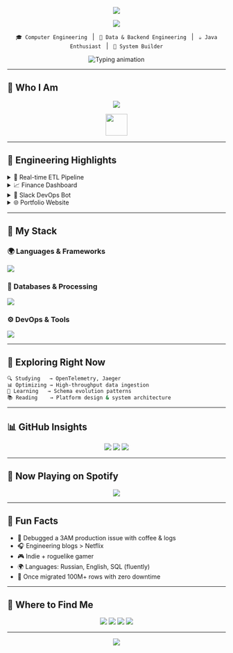 <p align="center">
  <img src="https://capsule-render.vercel.app/api?type=waving&color=0:00E676,100:009688&height=160&section=header&text=Vladimir%20N.%20%E2%80%94%20Engineering%20with%20Purpose&fontColor=ffffff&fontSize=35&desc=Backend%20Developer%20%7C%20Data%20Engineer%20%7C%20System%20Thinker&descSize=18&descAlign=64&descAlignY=70" />
</p>

<p align="center">
  <img src="https://readme-typing-svg.demolab.com?font=Fira+Code&size=20&pause=1000&color=00e676&center=true&width=800&lines=Crafting+clean+backends;Streaming+data+pipelines;Automating+what+shouldn't+be+manual"/>
</p>

<p align="center">
  <code>🎓 Computer Engineering</code> &nbsp; | &nbsp;
  <code>🧠 Data & Backend Engineering</code> &nbsp; | &nbsp;
  <code>☕ Java Enthusiast</code> &nbsp; | &nbsp;
  <code>🚀 System Builder</code>
</p>

<p align="center">
  <img src="https://readme-typing-svg.herokuapp.com?font=Fira+Code&duration=3500&pause=1000&color=00F7F9&center=true&width=700&lines=🎯+Mission:+Build+Systems+that+Outlive+Code;🧠+Focus:+Data+Engineering+|+Spring+|+Kafka;📚+Now+Learning:+Distributed+Tracing" alt="Typing animation" />
</p>

---
## 👤 Who I Am

<p align="center">
  <img src="https://readme-typing-svg.demolab.com?font=Fira+Code&size=20&pause=200&width=800&lines=user@macbook:~%24+echo+%22Welcome+to+Vladimir%E2%80%99s+Engineering+Console%22;Vladimir+is+a+system-focused+engineer.;Merges+backend+elegance+with+data+infra.;Currently+leading+pipelines+at+EBS.;Passionate+about+clean+architecture.;Loves+tooling+%26+automation.;Mentors+teams+%7C+Designs+systems.;Enjoys+building+what+scales." />
</p>

<div align="center">
  <img src="https://skillicons.dev/icons?i=java,python,kotlin,spring,postgres,airflow,kafka" height="50" />
</div>

---
## 🔧 Engineering Highlights

<details>
  <summary>🚀 Real-time ETL Pipeline</summary>

* Stack: Python, Airflow, Kafka
* Resilient to schema drift, retryable
* 10M+ records/day throughput

</details>

<details>
  <summary>📈 Finance Dashboard</summary>

* Stack: Java, Spring Boot
* Aggregates real-time financial metrics
* Used across departments for reporting

</details>

<details>
  <summary>🤖 Slack DevOps Bot</summary>

* GitHub Actions + Docker
* Slack notifications for CI/CD pipelines

</details>

<details>
  <summary>🌐 Portfolio Website</summary>

* React + Tailwind + Framer Motion
* Full animated interface, deployed via GitHub Pages

</details>

---

## 🧠 My Stack

### 🌍 Languages & Frameworks

<p><img src="https://skillicons.dev/icons?i=java,kotlin,python,spring" /></p>

### 💄 Databases & Processing

<p><img src="https://skillicons.dev/icons?i=postgres,mysql,kafka,airflow" /></p>

### ⚙️ DevOps & Tools

<p><img src="https://skillicons.dev/icons?i=docker,linux,git,github,vscode,intellij" /></p>

---

## 🔭 Exploring Right Now

```bash
🔍 Studying   → OpenTelemetry, Jaeger
📊 Optimizing → High-throughput data ingestion
🧼 Learning   → Schema evolution patterns
📚 Reading    → Platform design & system architecture
```

---

## 📊 GitHub Insights

<p align="center">
  <img src="https://github-profile-summary-cards.vercel.app/api/cards/profile-details?username=ynb4gang&theme=github_dark" />
  <img src="https://github-profile-summary-cards.vercel.app/api/cards/repos-per-language?username=ynb4gang&theme=github_dark" />
  <img src="https://github-profile-summary-cards.vercel.app/api/cards/productive-time?username=ynb4gang&theme=github_dark&utcOffset=3" />
</p>

---

## 🎵 Now Playing on Spotify

<p align="center">
  <img src="https://spotify-github-profile.vercel.app/api/view?uid=314wkmygbk5mizupl4eac6ymhpuu&cover_image=true&theme=novatorem&bar_color=53b14f&bar_color_cover=false" />
</p>

---

## 🌱 Fun Facts

* 🧠 Debugged a 3AM production issue with coffee & logs
* 🎧 Engineering blogs > Netflix
* 🎮 Indie + roguelike gamer
* 🌍 Languages: Russian, English, SQL (fluently)
* 🔄 Once migrated 100M+ rows with zero downtime

---

## 📨 Where to Find Me

<p align="center">
  <a href="https://discordapp.com/users/buccellati_scumbag"><img src="https://img.shields.io/badge/Discord-buccellati__scumbag-7289DA?style=for-the-badge&logo=discord&logoColor=white" /></a>
  <a href="https://leetcode.com/young_carti"><img src="https://img.shields.io/badge/LeetCode-young__carti-FFA116?style=for-the-badge&logo=leetcode&logoColor=white" /></a>
  <a href="https://t.me/MemyselfAndCode"><img src="https://img.shields.io/badge/Telegram-@LuvDyrachyo-2CA5E0?style=for-the-badge&logo=telegram&logoColor=white" /></a>
  <a href="https://vk.com/daxxxak"><img src="https://img.shields.io/badge/VK-daxxxak-4A76A8?style=for-the-badge&logo=vk&logoColor=white" /></a>
</p>

---

<p align="center">
  <img src="https://capsule-render.vercel.app/api?type=waving&color=0:00E676,100:009688&height=120&section=footer" />
</p>
